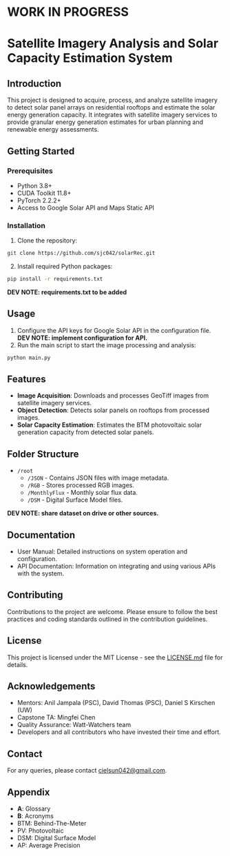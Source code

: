 # WORK IN PROGRESS
# Satellite Imagery Analysis and Solar Capacity Estimation System 

## Introduction
This project is designed to acquire, process, and analyze satellite imagery to detect solar panel arrays on residential rooftops and estimate the solar energy generation capacity. It integrates with satellite imagery services to provide granular energy generation estimates for urban planning and renewable energy assessments.

## Getting Started

### Prerequisites
- Python 3.8+
- CUDA Toolkit 11.8+
- PyTorch 2.2.2+
- Access to Google Solar API and Maps Static API

### Installation
1. Clone the repository:
```bash
git clone https://github.com/sjc042/solarRec.git
```
2. Install required Python packages:
```bash
pip install -r requirements.txt
```
**DEV NOTE: requirements.txt to be added**


## Usage
1. Configure the API keys for Google Solar API in the configuration file.
**DEV NOTE: implement configuration for API.**
2. Run the main script to start the image processing and analysis:
```bash
python main.py
```

## Features
- **Image Acquisition**: Downloads and processes GeoTiff images from satellite imagery services.
- **Object Detection**: Detects solar panels on rooftops from processed images.
- **Solar Capacity Estimation**: Estimates the BTM photovoltaic solar generation capacity from detected solar panels.

## Folder Structure
- `/root`
    - `/JSON` - Contains JSON files with image metadata.
    - `/RGB` - Stores processed RGB images.
    - `/MonthlyFlux` - Monthly solar flux data.
    - `/DSM` - Digital Surface Model files.

**DEV NOTE: share dataset on drive or other sources.**

## Documentation
- User Manual: Detailed instructions on system operation and configuration.
- API Documentation: Information on integrating and using various APIs with the system.

## Contributing
Contributions to the project are welcome. Please ensure to follow the best practices and coding standards outlined in the contribution guidelines.

## License
This project is licensed under the MIT License - see the [LICENSE.md](LICENSE.md) file for details.

## Acknowledgements
- Mentors: Anil Jampala (PSC), David Thomas (PSC), Daniel S Kirschen (UW)
- Capstone TA: Mingfei Chen
- Quality Assurance: Watt-Watchers team
- Developers and all contributors who have invested their time and effort.

## Contact
For any queries, please contact [cielsun042@gmail.com](mailto:cielsun042@gmail.com).

## Appendix
- **A**: Glossary
- **B**: Acronyms
- BTM: Behind-The-Meter
- PV: Photovoltaic
- DSM: Digital Surface Model
- AP: Average Precision
